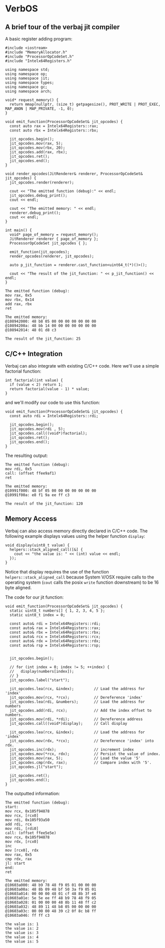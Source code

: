 # VerbOS

## A brief tour of the verbaj jit compiler

A basic register adding program:

```
#include <iostream>
#include "MemoryAllocator.h"
#include "ProcessorOpCodeSet.h"
#include "Intelx64Registers.h"

using namespace std;
using namespace op;
using namespace jit;
using namespace types;
using namespace gc;
using namespace arch;

void* request_memory() {
  return mmap(nullptr, (size_t) getpagesize(), PROT_WRITE | PROT_EXEC, MAP_ANON | MAP_PRIVATE, -1, 0);
}

void emit_function(ProcessorOpCodeSet& jit_opcodes) {
  const auto rax = Intelx64Registers::rax;
  const auto rbx = Intelx64Registers::rbx;

  jit_opcodes.begin();
  jit_opcodes.mov(rax, 5);
  jit_opcodes.mov(rbx, 20);
  jit_opcodes.add(rax, rbx);
  jit_opcodes.ret();
  jit_opcodes.end();
}

void render_opcodes(JitRenderer& renderer, ProcessorOpCodeSet& jit_opcodes) {
  jit_opcodes.render(renderer);

  cout << "The emitted function (debug):" << endl;
  jit_opcodes.debug_print();
  cout << endl;

  cout << "The emitted memory: " << endl;
  renderer.debug_print();
  cout << endl;
}

int main() {
  void* page_of_memory = request_memory();
  JitRenderer renderer { page_of_memory };
  ProcessorOpCodeSet jit_opcodes { };

  emit_function(jit_opcodes);
  render_opcodes(renderer, jit_opcodes);

  auto p_jit_function = renderer.cast_function<uint64_t(*)()>();

  cout << "The result of the jit_function: " << p_jit_function() << endl;
}
```

```
The emitted function (debug):
mov rax, 0x5
mov rbx, 0x14
add rax, rbx
ret

The emitted memory: 
@108942000: 48 b8 05 00 00 00 00 00 00 00 
@10894200a: 48 bb 14 00 00 00 00 00 00 00 
@108942014: 48 01 d8 c3 

The result of the jit_function: 25
```

## C/C++ Integration

Verbaj can also integrate with existing C/C++ code. Here we'll use a simple factorial function:

```
int factorial(int value) {
  if (value < 2) return 1;
  return factorial(value - 1) * value;
}
```

and we'll modify our code to use this function:

```
void emit_function(ProcessorOpCodeSet& jit_opcodes) {
  const auto rdi = Intelx64Registers::rdi;

  jit_opcodes.begin();
  jit_opcodes.mov(rdi , 5);
  jit_opcodes.call((void*)factorial);
  jit_opcodes.ret();
  jit_opcodes.end();
}
```

The resulting output:

```
The emitted function (debug):
mov rdi, 0x5
call: (offset ffee9af1) 
ret

The emitted memory: 
@10991f000: 48 bf 05 00 00 00 00 00 00 00 
@10991f00a: e8 f1 9a ee ff c3 

The result of the jit_function: 120
```

## Memory Access

Verbaj can also access memory directly declared in C/C++ code. The following example displays values using the helper function `display`:

```
void display(uint8_t value) {
  helpers::stack_aligned_call([&] {
    cout << "the value is: " << (int) value << endl;
  });
}
```

Notice that display requires the use of the function `helpers::stack_aligned_call` because System V/OSX require calls to the operating system (`cout` calls the posix `write` function downstream) to be 16 byte aligned.

The code for our jit function:

```
void emit_function(ProcessorOpCodeSet& jit_opcodes) {
  static uint8_t numbers[] { 1, 2, 3, 4, 5 };
  static uint8_t index = 0;

  const auto& rdi = Intelx64Registers::rdi;
  const auto& rax = Intelx64Registers::rax;
  const auto& rbx = Intelx64Registers::rbx;
  const auto& rcx = Intelx64Registers::rcx;
  const auto& rdx = Intelx64Registers::rdx;
  const auto& rsp = Intelx64Registers::rsp;


  jit_opcodes.begin();

  // for (int index = 0; index != 5; ++index) {
  //   display(numbers[index]);
  // }
  jit_opcodes.label("start");

  jit_opcodes.lea(rcx, &index);         // Load the address for 'index'
  jit_opcodes.mov(rcx, *rcx);           // Dereference 'index'
  jit_opcodes.lea(rdi, &numbers);       // Load the address for numbers
  jit_opcodes.add(rdi, rcx);            // Add the index offset to numbers.
  jit_opcodes.mov(rdi, *rdi);           // Dereference address
  jit_opcodes.call((void*)display);     // Call display

  jit_opcodes.lea(rcx, &index);         // Load the address for 'index'
  jit_opcodes.mov(rdx, *rcx);           // Dereference 'index' into rdx.
  jit_opcodes.inc(rdx);                 // increment index
  jit_opcodes.mov(*rcx, rdx);           // Persist the value of index.
  jit_opcodes.mov(rax, 5);              // Load the value '5'
  jit_opcodes.cmp(rdx, rax);            // Compare index with '5'.
  jit_opcodes.jl("start");

  jit_opcodes.ret();
  jit_opcodes.end();
}
```

The outputted information:

```
The emitted function (debug):
start: 
mov rcx, 0x105f94878
mov rcx, [rcx0]
mov rdi, 0x105f93a50
add rdi, rcx
mov rdi, [rdi0]
call: (offset ffee5e5e) 
mov rcx, 0x105f94878
mov rdx, [rcx0]
inc
mov [rcx0], rdx
mov rax, 0x5
cmp rdx, rax
jl: start
end: 
ret

The emitted memory: 
@10603a000: 48 b9 78 48 f9 05 01 00 00 00 
@10603a00a: 48 8b 09 48 bf 50 3a f9 05 01 
@10603a014: 00 00 00 48 01 cf 48 8b 3f e8 
@10603a01e: 5e 5e ee ff 48 b9 78 48 f9 05 
@10603a028: 01 00 00 00 48 8b 11 48 ff c2 
@10603a032: 48 89 11 48 b8 05 00 00 00 00 
@10603a03c: 00 00 00 48 39 c2 0f 8c b8 ff 
@10603a046: ff ff c3 

the value is: 1
the value is: 2
the value is: 3
the value is: 4
the value is: 5
```
